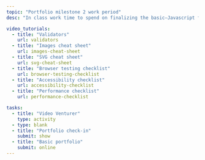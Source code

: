 ```yaml
---
topic: "Portfolio milestone 2 work period"
desc: "In class work time to spend on finalizing the basic—Javascript free—version of your portfolio website."

video_tutorials:
  - title: "Validators"
    url: validators
  - title: "Images cheat sheet"
    url: images-cheat-sheet
  - title: "SVG cheat sheet"
    url: svg-cheat-sheet
  - title: "Browser testing checklist"
    url: browser-testing-checklist
  - title: "Accessibility checklist"
    url: accessibility-checklist
  - title: "Performance checklist"
    url: performance-checklist

tasks:
  - title: "Video Venturer"
    type: activity
  - type: blank
  - title: "Portfolio check-in"
    submit: show
  - title: "Basic portfolio"
    submit: online
---
```

